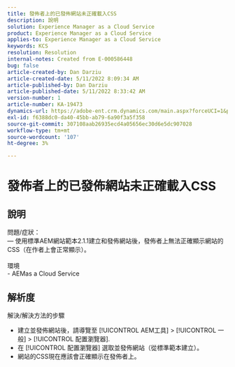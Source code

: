 ```yaml
---
title: 發佈者上的已發佈網站未正確載入CSS
description: 說明
solution: Experience Manager as a Cloud Service
product: Experience Manager as a Cloud Service
applies-to: Experience Manager as a Cloud Service
keywords: KCS
resolution: Resolution
internal-notes: Created from E-000586448
bug: false
article-created-by: Dan Darziu
article-created-date: 5/11/2022 8:09:34 AM
article-published-by: Dan Darziu
article-published-date: 5/11/2022 8:33:42 AM
version-number: 1
article-number: KA-19473
dynamics-url: https://adobe-ent.crm.dynamics.com/main.aspx?forceUCI=1&pagetype=entityrecord&etn=knowledgearticle&id=f8aa2bad-01d1-ec11-a7b5-00224809c556
exl-id: f6388dc0-da40-45bb-ab79-6a90f3a5f358
source-git-commit: 307108aab26935ecd4a05656ec30d6e5dc907028
workflow-type: tm+mt
source-wordcount: '107'
ht-degree: 3%

---
```


# 發佈者上的已發佈網站未正確載入CSS

## 說明

問題/症狀：<br> — 使用標準AEM網站範本2.1.1建立和發佈網站後，發佈者上無法正確顯示網站的CSS（在作者上會正常顯示）。<br><br>環境<br>- AEMas a Cloud Service

## 解析度


解決/解決方法的步驟

- 建立並發佈網站後，請導覽至 [!UICONTROL AEM工具] > [!UICONTROL 一般] > [!UICONTROL 配置瀏覽器].
- 在 [!UICONTROL 配置瀏覽器] 選取並發佈網站（從標準範本建立）。
- 網站的CSS現在應該會正確顯示在發佈者上。
